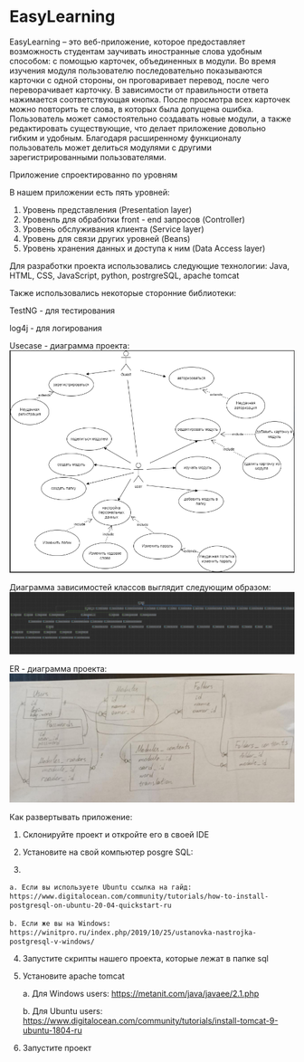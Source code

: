 # EasyLearning
EasyLearning – это веб-приложение, которое предоставляет возможность студентам заучивать иностранные слова удобным способом: с помощью карточек, объединенных в модули.
Во время изучения модуля пользователю последовательно показываются карточки с одной стороны, он проговаривает перевод, после чего переворачивает карточку. В зависимости
от правильности ответа нажимается соответствующая кнопка. После просмотра всех карточек можно повторить те слова, в которых была допущена ошибка. Пользователь может 
самостоятельно создавать новые модули, а также редактировать существующие, что делает приложение довольно гибким и удобным. Благодаря расширенному функционалу пользователь 
может делиться модулями с другими зарегистрированными пользователями.

Приложение спроектированно по уровням

В нашем приложении есть пять уровней:
1. Уровень представления (Presentation layer)
2. Уровенль для обработки front - end запросов (Controller)
3. Уровень обслуживания клиента (Service layer)
4. Уровень для связи других уровней (Beans)
5. Уровень хранения данных и доступа к ним (Data Access layer)

Для разработки проекта использовались следующие технологии:
Java, HTML, CSS, JavaScript, python, postrgreSQL, apache tomcat

Также использовались некоторые сторонние библиотеки:

TestNG - для тестирования

log4j - для логирования


Usecase - диаграмма проекта:
![](/front/img/readme_images/usecase.png)

Диаграмма зависимостей классов выглядит следующим образом:
![](/front/img/readme_images/classes_diagram.png)


ER - диаграмма проекта:
![](/front/img/readme_images/er_diagram.jpg)

Как развертывать приложение:
1. Склонируйте проект и откройте его в своей IDE
2. Установите на свой компьютер posgre SQL:
    
3. 

    a. Если вы используете Ubuntu ссылка на гайд: https://www.digitalocean.com/community/tutorials/how-to-install-postgresql-on-ubuntu-20-04-quickstart-ru
    
    b. Если же вы на Windows: https://winitpro.ru/index.php/2019/10/25/ustanovka-nastrojka-postgresql-v-windows/
4. Запустите скрипты нашего проекта, которые лежат в папке sql
5. Установите apache tomcat
    
    a. Для Windows users: https://metanit.com/java/javaee/2.1.php

    b. Для Ubuntu users: https://www.digitalocean.com/community/tutorials/install-tomcat-9-ubuntu-1804-ru

6. Запустите проект




